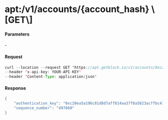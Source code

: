 # apt:/v1/accounts/{account\_hash} \\\[GET\\]

#### Parameters

\-

#### Request

```java
curl --location --request GET 'https://apt.getblock.io/v1/accounts/0xc20ea5a196c81d8d7aff814aa37f8a5823acffbc4193efd3b2aafc9ef2803255?' 
--header 'x-api-key: YOUR-API-KEY' 
--header 'Content-Type: application/json' 
```

#### Response

```java
{
    "authentication_key": "0xc20ea5a196c81d8d7aff814aa37f8a5823acffbc4193efd3b2aafc9ef2803255",
    "sequence_number": "497660"
}
```
